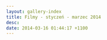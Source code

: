 ```yaml
---
layout: gallery-index
title: Filmy - styczeń - marzec 2014
desc: 
date: 2014-03-16 01:44:17 +1100
---
```


